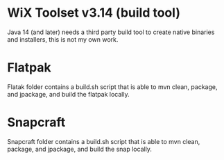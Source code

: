 # WiX Toolset v3.14 (build tool)

Java 14 (and later) needs a third party build tool to create native binaries and installers, this is not my own work.

# Flatpak

Flatak folder contains a build.sh script that is able to mvn clean, package, and jpackage, and build the flatpak
locally.

# Snapcraft

Snapcraft folder contains a build.sh script that is able to mvn clean, package, and jpackage, and build the snap
locally.

